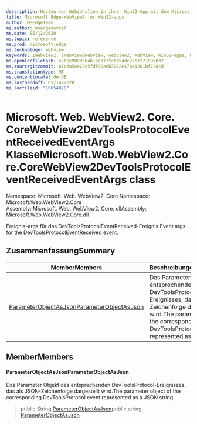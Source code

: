 ```yaml
---
description: Hosten von Webinhalten in ihrer Win32-App mit dem Microsoft Edge WebView2-Steuerelement
title: Microsoft Edge-WebView2 für Win32-apps
author: MSEdgeTeam
ms.author: msedgedevrel
ms.date: 05/12/2020
ms.topic: reference
ms.prod: microsoft-edge
ms.technology: webview
keywords: IWebView2, IWebView2WebView, webview2, WebView, Win32-apps, Win32, Edge, ICoreWebView2, ICoreWebView2Controller, Browser-Steuerelement, Edge-HTML
ms.openlocfilehash: e2bee908dcb4b1aed17fcb454dc27b1277097037
ms.sourcegitcommit: 07cda56425e5fdf90eeb3972e17041261bf720cd
ms.translationtype: MT
ms.contentlocale: de-DE
ms.lasthandoff: 05/14/2020
ms.locfileid: "10654028"
---
```

# <span data-ttu-id="24054-104">Microsoft. Web. WebView2. Core. CoreWebView2DevToolsProtocolEventReceivedEventArgs Klasse</span><span class="sxs-lookup"><span data-stu-id="24054-104">Microsoft.Web.WebView2.Core.CoreWebView2DevToolsProtocolEventReceivedEventArgs class</span></span> 

<span data-ttu-id="24054-105">Namespace: Microsoft. Web. WebView2. Core </span><span class="sxs-lookup"><span data-stu-id="24054-105">Namespace: Microsoft.Web.WebView2.Core</span></span>\
<span data-ttu-id="24054-106">Assembly: Microsoft. Web. WebView2. Core. dll</span><span class="sxs-lookup"><span data-stu-id="24054-106">Assembly: Microsoft.Web.WebView2.Core.dll</span></span>

<span data-ttu-id="24054-107">Ereignis-args für das DevToolsProtocolEventReceived-Ereignis.</span><span class="sxs-lookup"><span data-stu-id="24054-107">Event args for the DevToolsProtocolEventReceived event.</span></span>

## <span data-ttu-id="24054-108">Zusammenfassung</span><span class="sxs-lookup"><span data-stu-id="24054-108">Summary</span></span>

 <span data-ttu-id="24054-109">Member</span><span class="sxs-lookup"><span data-stu-id="24054-109">Members</span></span>                        | <span data-ttu-id="24054-110">Beschreibungen</span><span class="sxs-lookup"><span data-stu-id="24054-110">Descriptions</span></span>
--------------------------------|---------------------------------------------
[<span data-ttu-id="24054-111">ParameterObjectAsJson</span><span class="sxs-lookup"><span data-stu-id="24054-111">ParameterObjectAsJson</span></span>](#parameterobjectasjson) | <span data-ttu-id="24054-112">Das Parameter Objekt des entsprechenden DevToolsProtocol-Ereignisses, das als JSON-Zeichenfolge dargestellt wird.</span><span class="sxs-lookup"><span data-stu-id="24054-112">The parameter object of the corresponding DevToolsProtocol event represented as a JSON string.</span></span>

## <span data-ttu-id="24054-113">Member</span><span class="sxs-lookup"><span data-stu-id="24054-113">Members</span></span>

#### <span data-ttu-id="24054-114">ParameterObjectAsJson</span><span class="sxs-lookup"><span data-stu-id="24054-114">ParameterObjectAsJson</span></span> 

<span data-ttu-id="24054-115">Das Parameter Objekt des entsprechenden DevToolsProtocol-Ereignisses, das als JSON-Zeichenfolge dargestellt wird.</span><span class="sxs-lookup"><span data-stu-id="24054-115">The parameter object of the corresponding DevToolsProtocol event represented as a JSON string.</span></span>

> <span data-ttu-id="24054-116">public String [ParameterObjectAsJson](#parameterobjectasjson)</span><span class="sxs-lookup"><span data-stu-id="24054-116">public string [ParameterObjectAsJson](#parameterobjectasjson)</span></span>

